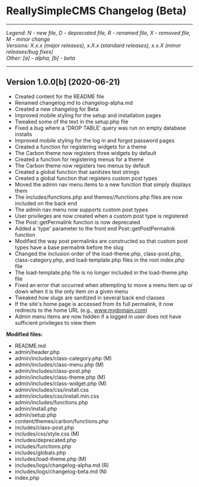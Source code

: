 # ReallySimpleCMS Changelog (Beta)

----------------------------------------------------------------------------------------------------
*Legend: N - new file, D - deprecated file, R - renamed file, X - removed file, M - minor change*<br>
*Versions: X.x.x (major releases), x.X.x (standard releases), x.x.X (minor releases/bug fixes)*<br>
*Other: [a] - alpha, [b] - beta*

----------------------------------------------------------------------------------------------------
## Version 1.0.0[b] (2020-06-21)

* Created content for the README file
* Renamed changelog.md to changelog-alpha.md
* Created a new changelog for Beta
* Improved mobile styling for the setup and installation pages
* Tweaked some of the text in the setup.php file
* Fixed a bug where a 'DROP TABLE' query was run on empty database installs
* Improved mobile styling for the log in and forgot password pages
* Created a function for registering widgets for a theme
* The Carbon theme now registers three widgets by default
* Created a function for registering menus for a theme
* The Carbon theme now registers two menus by default
* Created a global function that sanitizes text strings
* Created a global function that registers custom post types
* Moved the admin nav menu items to a new function that simply displays them
* The includes/functions.php and themes/<theme>/functions.php files are now included on the back end
* The admin nav menu now supports custom post types
* User privileges are now created when a custom post type is registered
* The Post::getPermalink function is now deprecated
* Added a 'type' parameter to the front end Post::getPostPermalink function
* Modified the way post permalinks are constructed so that custom post types have a base permalink before the slug
* Changed the inclusion order of the load-theme.php, class-post.php, class-category.php, and load-template.php files in the root index.php file
* The load-template.php file is no longer included in the load-theme.php file
* Fixed an error that occurred when attempting to move a menu item up or down when it is the only item on a given menu
* Tweaked how slugs are sanitized in several back end classes
* If the site's home page is accessed from its full permalink, it now redirects to the home URL (e.g., www.mydomain.com)
* Admin menu items are now hidden if a logged in user does not have sufficient privileges to view them

**Modified files:**
* README.md
* admin/header.php
* admin/includes/class-category.php (M)
* admin/includes/class-menu.php (M)
* admin/includes/class-post.php
* admin/includes/class-theme.php (M)
* admin/includes/class-widget.php (M)
* admin/includes/css/install.css
* admin/includes/css/install.min.css
* admin/includes/functions.php
* admin/install.php
* admin/setup.php
* content/themes/carbon/functions.php
* includes/class-post.php
* includes/css/style.css (M)
* includes/deprecated.php
* includes/functions.php
* includes/globals.php
* includes/load-theme.php (M)
* includes/logs/changelog-alpha.md (R)
* includes/logs/changelog-beta.md (N)
* index.php